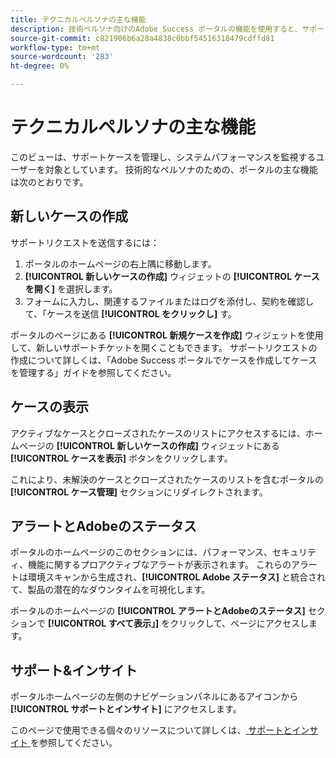 ```yaml
---
title: テクニカルペルソナの主な機能
description: 技術ペルソナ向けのAdobe Success ポータルの機能を使用すると、サポートケースの作成と管理、システムのパフォーマンスの監視、セキュリティと機能に関するアラートのトラッキングをおこなうことができます。
source-git-commit: c821906b6a28a4838c0bbf54516318479cdffd81
workflow-type: tm+mt
source-wordcount: '283'
ht-degree: 0%

---
```



# テクニカルペルソナの主な機能

このビューは、サポートケースを管理し、システムパフォーマンスを監視するユーザーを対象としています。 技術的なペルソナのための、ポータルの主な機能は次のとおりです。

## 新しいケースの作成

サポートリクエストを送信するには：

1. ポータルのホームページの右上隅に移動します。
1. **[!UICONTROL 新しいケースの作成]** ウィジェットの **[!UICONTROL ケースを開く]** を選択します。
1. フォームに入力し、関連するファイルまたはログを添付し、契約を確認して、「ケースを送信 **[!UICONTROL をクリックし]** す。

ポータルのページにある **[!UICONTROL 新規ケースを作成]** ウィジェットを使用して、新しいサポートチケットを開くこともできます。
サポートリクエストの作成について詳しくは、「Adobe Success ポータルでケースを作成してケースを管理する」ガイドを参照してください。

## ケースの表示

アクティブなケースとクローズされたケースのリストにアクセスするには、ホームページの **[!UICONTROL 新しいケースの作成]** ウィジェットにある **[!UICONTROL ケースを表示]** ボタンをクリックします。

これにより、未解決のケースとクローズされたケースのリストを含むポータルの **[!UICONTROL ケース管理]** セクションにリダイレクトされます。

## アラートとAdobeのステータス

ポータルのホームページのこのセクションには、パフォーマンス、セキュリティ、機能に関するプロアクティブなアラートが表示されます。 これらのアラートは環境スキャンから生成され、**[!UICONTROL Adobe ステータス]** と統合されて、製品の潜在的なダウンタイムを可視化します。

ポータルのホームページの **[!UICONTROL アラートとAdobeのステータス]** セクションで **[!UICONTROL すべて表示」]** をクリックして、ページにアクセスします。

## サポート&amp;インサイト

ポータルホームページの左側のナビゲーションパネルにあるアイコンから **[!UICONTROL サポートとインサイト]** にアクセスします。

このページで使用できる個々のリソースについて詳しくは、[ サポートとインサイト ](/help/adobe-success-portal/technical-persona/support-and-insights/support-and-insights-overview.md) を参照してください。
